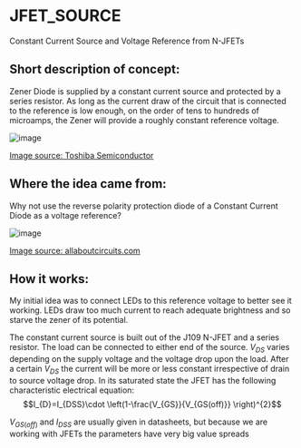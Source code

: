 # JFET_SOURCE
Constant Current Source and Voltage Reference from N-JFETs
## Short description of concept:
Zener Diode is supplied by a constant current source and protected by a series resistor. As long as the current draw of the circuit that is connected to the reference is low enough, on the order of tens to hundreds of microamps, the Zener will provide a roughly constant reference voltage.

![image](https://github.com/Riggstadt/JFET_SOURCE/assets/127757267/3d72a976-02f2-4292-a8d1-622775a2854a)

[Image source: Toshiba Semiconductor][1]

## Where the idea came from:
Why not use the reverse polarity protection diode of a Constant Current Diode as a voltage reference?

![image](https://github.com/Riggstadt/JFET_SOURCE/assets/127757267/d2c5a6f3-09b5-448d-8950-60b88e6b53f8)

[Image source: allaboutcircuits.com][2]

[1]: https://toshiba.semicon-storage.com/eu/semiconductor/knowledge/faq/diode/how-can-i-use-a-zener-diode-to-create-a-relatively-constant-volt.html
[2]: https://www.allaboutcircuits.com/textbook/experiments/chpt-5/jfet-current-regulator/

## How it works:
My initial idea was to connect LEDs to this reference voltage to better see it working. LEDs draw too much current to reach adequate brightness and so starve the zener of its potential.

The constant current source is built out of the J109 N-JFET and a series resistor. The load can be connected to either end of the source.
$V_{DS}$ varies depending on the supply voltage and the voltage drop upon the load. After a certain $V_{DS}$ the current will be more or less constant irrespective of drain to source voltage drop.
In its saturated state the JFET has the following characteristic electrical equation:
$$I_{D}=I_{DSS}\cdot \left(1-\frac{V_{GS}}{V_{GS(off)}} \right)^{2}$$

$V_{GS(off)}$ and $I_{DSS}$ are usually given in datasheets, but because we are working with JFETs the parameters have very big value spreads
